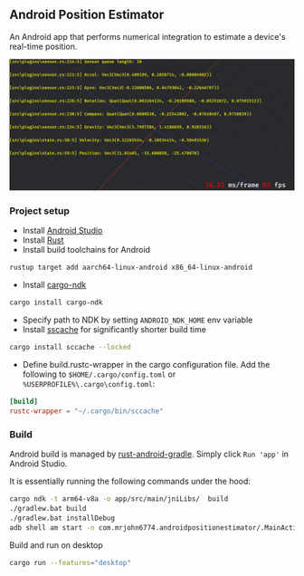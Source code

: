 ## Android Position Estimator

An Android app that performs numerical integration to estimate a device's real-time position.

<img src="img/demo.png" width="720" alt="a screenshot of Android Position Estimator">

### Project setup

- Install [Android Studio](https://developer.android.com/studio)
- Install [Rust](https://www.rust-lang.org/learn/get-started)
- Install build toolchains for Android

```bash
rustup target add aarch64-linux-android x86_64-linux-android
```

- Install [cargo-ndk](https://github.com/bbqsrc/cargo-ndk)

```bash
cargo install cargo-ndk
```

- Specify path to NDK by setting `ANDROID_NDK_HOME` env variable
- Install [sscache](https://github.com/mozilla/sccache) for significantly shorter build time

```bash
cargo install sccache --locked
```

- Define build.rustc-wrapper in the cargo configuration file. Add the following to `$HOME/.cargo/config.toml` or `%USERPROFILE%\.cargo\config.toml`:

```toml
[build]
rustc-wrapper = "~/.cargo/bin/sccache"
```

### Build

Android build is managed by [rust-android-gradle](https://github.com/mozilla/rust-android-gradle). Simply click `Run 'app'` in Android Studio.

It is essentially running the following commands under the hood:

```bash
cargo ndk -t arm64-v8a -o app/src/main/jniLibs/  build
./gradlew.bat build
./gradlew.bat installDebug
adb shell am start -n com.mrjohn6774.androidpositionestimator/.MainActivity
```

Build and run on desktop

```bash
cargo run --features="desktop"
```
